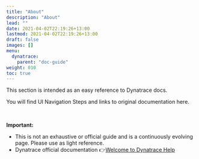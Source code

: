 ```yaml
---
title: "About"
description: "About"
lead: ""
date: 2021-04-02T22:19:26+13:00
lastmod: 2021-04-02T22:19:26+13:00
draft: false
images: []
menu: 
  dynatrace:
    parent: "doc-guide"
weight: 010
toc: true
---
```


This section is intended as an easy reference to Dynatrace docs. 

You will find UI Navigation Steps and links to original documentation here.

<br/>

**Important:** 
- This is not an exhaustive or official guide and is a continuously evolving page. Please use as light reference. 
- Dynatrace official documentation 👉[Welcome to Dynatrace Help](https://www.dynatrace.com/support/help/)